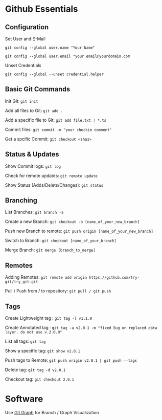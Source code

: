 # Github Essentials

## Configuration

Set User and E-Mail

`git config --global user.name "Your Name"`

`git config --global user.email "your.email@yourdomain.com`

Unset Credentials

`git config --global --unset credential.helper`

## Basic Git Commands

Init Git: `git init`

Add all files to Git: `git add .`

Add a specific file to Git: `git add file.txt | *.ts`

Commit files: `git commit -m "your checkin comment"`

Get a spcific Commit: `git checkout <sha1>`

## Status & Updates

Show Commit logs: `git log`

Check for remote updates: `git remote update`

Show Status (Adds/Delets/Changes): `git status`

## Branching

List Branches: `git branch -a`

Create a new Branch: `git checkout -b [name_of_your_new_branch]`

Push new Branch to remote: `git push origin [name_of_your_new_branch]`

Switch to Branch: `git checkout [name_of_your_branch]`

Merge Branch: `git merge [branch_to_merge]`

## Remotes

Adding Remotes: `git remote add origin https://github.com/try-git/try_git.git`

Pull / Push from / to repository: `git pull / git push`

## Tags

Create Lightweight tag : `git tag -l v1.1.0`

Create Annotated tag : `git tag -a v2.0.1 -m "fixed Bug on replaced data layer. do not use v.2.0.0"`

List all tags: `git tag`

Show a specific tag: `git show v2.0.1`

Push tags to Remote: `git push origin v2.0.1 | git push --tags`

Delete tag: `git tag -d v2.0.1`

Checkout tag: `git checkout 2.0.1`

# Software

Use [Git Graph](https://marketplace.visualstudio.com/items?itemName=mhutchie.git-graph) for Branch / Graph Visualization

